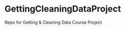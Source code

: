 GettingCleaningDataProject
==========================

Repo for Getting &amp; Cleaning Data Course Project

